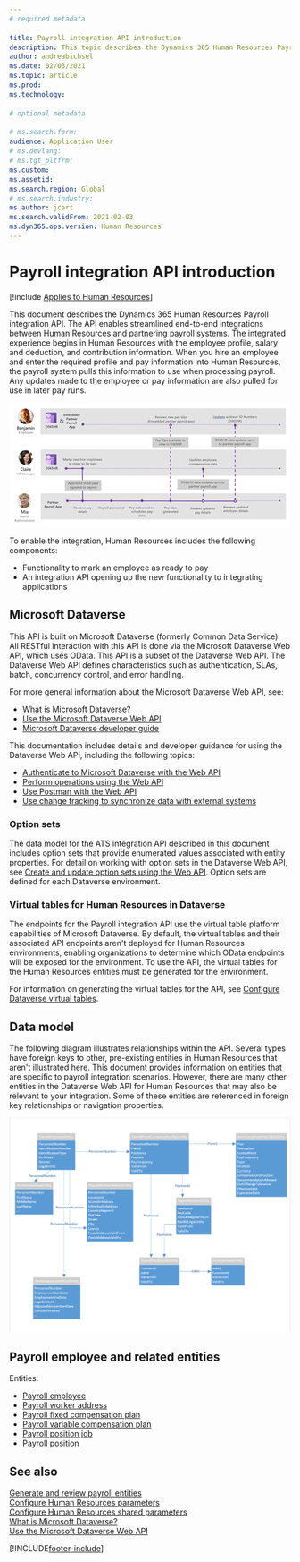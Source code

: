 ```yaml
---
# required metadata

title: Payroll integration API introduction
description: This topic describes the Dynamics 365 Human Resources Payroll integration API.
author: andreabichsel
ms.date: 02/03/2021
ms.topic: article
ms.prod: 
ms.technology: 

# optional metadata

# ms.search.form: 
audience: Application User
# ms.devlang: 
# ms.tgt_pltfrm: 
ms.custom: 
ms.assetid: 
ms.search.region: Global
# ms.search.industry: 
ms.author: jcart
ms.search.validFrom: 2021-02-03
ms.dyn365.ops.version: Human Resources
---
```


# Payroll integration API introduction

[!include [Applies to Human Resources](../includes/applies-to-hr.md)]

This document describes the Dynamics 365 Human Resources Payroll integration API. The API enables streamlined end-to-end integrations between Human Resources and partnering payroll systems. The integrated experience begins in Human Resources with the employee profile, salary and deduction, and contribution information. When you hire an employee and enter the required profile and pay information into Human Resources, the payroll system pulls this information to use when processing payroll. Any updates made to the employee or pay information are also pulled for use in later pay runs.

[![Payroll integration flow](media/hr-admin-integration-payroll-api-introduction-flow.png)](media/hr-admin-integration-payroll-api-introduction-flow-2.png#lightbox)

To enable the integration, Human Resources includes the following components:

- Functionality to mark an employee as ready to pay
- An integration API opening up the new functionality to integrating applications

## Microsoft Dataverse

This API is built on Microsoft Dataverse (formerly Common Data Service). All RESTful interaction with this API is done via the Microsoft Dataverse Web API, which uses OData. This API is a subset of the Dataverse Web API. The Dataverse Web API defines characteristics such as authentication, SLAs, batch, concurrency control, and error handling.

For more general information about the Microsoft Dataverse Web API, see:

- [What is Microsoft Dataverse?](/powerapps/maker/data-platform/data-platform-intro)
- [Use the Microsoft Dataverse Web API](/powerapps/developer/data-platform/webapi/overview)
- [Microsoft Dataverse developer guide](/powerapps/developer/data-platform)

This documentation includes details and developer guidance for using the Dataverse Web API, including the following topics:

- [Authenticate to Microsoft Dataverse with the Web API](/powerapps/developer/data-platform/webapi/authenticate-web-api)
- [Perform operations using the Web API](/powerapps/developer/data-platform/webapi/perform-operations-web-api)
- [Use Postman with the Web API](/powerapps/developer/data-platform/webapi/use-postman-web-api)
- [Use change tracking to synchronize data with external systems](/powerapps/developer/data-platform/use-change-tracking-synchronize-data-external-systems)

### Option sets

The data model for the ATS integration API described in this document includes option sets that provide enumerated values associated with entity properties. For detail on working with option sets in the Dataverse Web API, see [Create and update option sets using the Web API](/powerapps/developer/data-platform/webapi/create-update-optionsets). Option sets are defined for each Dataverse environment.

### Virtual tables for Human Resources in Dataverse

The endpoints for the Payroll integration API use the virtual table platform capabilities of Microsoft Dataverse. By default, the virtual tables and their associated API endpoints aren't deployed for Human Resources environments, enabling organizations to determine which OData endpoints will be exposed for the environment. To use the API, the virtual tables for the Human Resources entities must be generated for the environment.

For information on generating the virtual tables for the API, see [Configure Dataverse virtual tables](./hr-admin-integration-common-data-service-virtual-entities.md).

## Data model

The following diagram illustrates relationships within the API. Several types have foreign keys to other, pre-existing entities in Human Resources that aren't illustrated here. This document provides information on entities that are specific to payroll integration scenarios. However, there are many other entities in the Dataverse Web API for Human Resources that may also be relevant to your integration. Some of these entities are referenced in foreign key relationships or navigation properties.

[![Payroll Integration API data model](media/hr-admin-payroll-api-data-model.png)](media/hr-admin-payroll-api-data-model.png#lightbox)

## Payroll employee and related entities

Entities:

- [Payroll employee](hr-admin-integration-payroll-api-payroll-employee.md)
- [Payroll worker address](hr-admin-integration-payroll-api-payroll-worker-address.md)
- [Payroll fixed compensation plan](hr-admin-integration-payroll-api-payroll-fixed-compensation-plan.md)
- [Payroll variable compensation plan](hr-admin-integration-payroll-api-payroll-variable-compensation-plan.md)
- [Payroll position job](hr-admin-integration-payroll-api-payroll-position-job.md)
- [Payroll position](hr-admin-integration-payroll-api-payroll-position.md)

## See also

[Generate and review payroll entities](hr-admin-integration-payroll-api-generate-review-entities.md)<br>
[Configure Human Resources parameters](hr-setup-parameters.md)<br>
[Configure Human Resources shared parameters](hr-setup-shared-parameters.md)<br>
[What is Microsoft Dataverse?](/powerapps/maker/data-platform/data-platform-intro)<br>
[Use the Microsoft Dataverse Web API](/powerapps/developer/data-platform/webapi/overview)<br>

[!INCLUDE[footer-include](../includes/footer-banner.md)]
